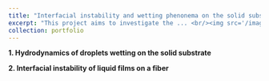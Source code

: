 ```yaml
---
title: "Interfacial instability and wetting phenonema on the solid substrate"
excerpt: "This project aims to investigate the ... <br/><img src='/images/2024NC-1.png'>"
collection: portfolio
---
```


__1. Hydrodynamics of droplets wetting on the solid substrate__



__2. Interfacial instability of liquid films on a fiber__
